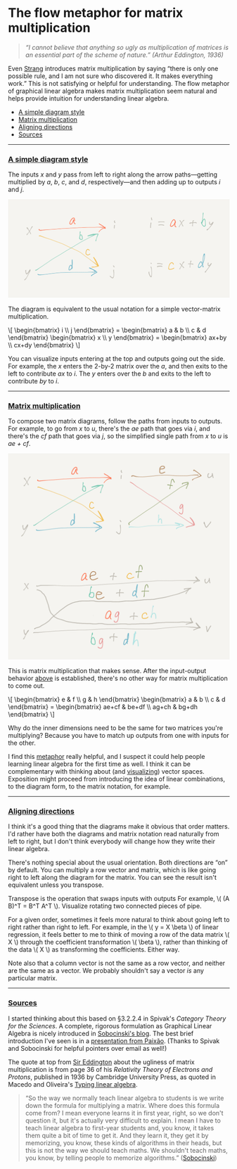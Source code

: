# The flow metaphor for matrix multiplication


> _“I cannot believe that anything so ugly as multiplication of
> matrices is an essential part of the scheme of nature.” (Arthur
> Eddington, 1936)_


Even [Strang][] introduces matrix multiplication by saying “there is
only one possible rule, and I am not sure who discovered it. It makes
everything work.” This is not satisfying or helpful for understanding.
The flow metaphor of graphical linear algebra makes matrix
multiplication seem natural and helps provide intuition for
understanding linear algebra.

[Strang]: https://smile.amazon.com/Linear-Algebra-Its-Applications-4th/dp/0030105676/


 * [A simple diagram style](#diagram)
 * [Matrix multiplication](#mult)
 * [Aligning directions](#directions)
 * [Sources](#sources)

---

### <a name="diagram" href="#diagram">A simple diagram style</a>


The inputs _x_ and _y_ pass from left to right along the arrow
paths—getting multiplied by _a_, _b_, _c_, and _d_, respectively—and
then adding up to outputs _i_ and _j_.


![vector - matrix multiplication](vec_mat_mult.png)


The diagram is equivalent to the usual notation for a simple
vector-matrix multiplication.


\\[ \begin{bmatrix} i \\\ j \end{bmatrix} =
    \begin{bmatrix} a & b \\\ c & d \end{bmatrix}
    \begin{bmatrix} x \\\ y \end{bmatrix} =
    \begin{bmatrix} ax+by \\\ cx+dy \end{bmatrix} \\]


You can visualize inputs entering at the top and outputs going out the
side. For example, the _x_ enters the 2-by-2 matrix over the _a_, and
then exits to the left to contribute _ax_ to _i_. The _y_ enters over
the _b_ and exits to the left to contribute _by_ to _i_.


---

### <a name="mult" href="#mult">Matrix multiplication</a>

To compose two matrix diagrams, follow the paths from inputs to
outputs. For example, to go from _x_ to _u_, there's the _ae_ path
that goes via _i_, and there's the _cf_ path that goes via _j_, so the
simplified single path from _x_ to _u_ is _ae + cf_.


![matrix - matrix multiplication](mat_mat_mult.png)


This is matrix multiplication that makes sense. After the input-output
behavior [above][] is established, there's no other way for matrix
multiplication to come out.

[above]: #diagram


\\[ \begin{bmatrix} e & f \\\ g & h \end{bmatrix}
    \begin{bmatrix} a & b \\\ c & d \end{bmatrix} =
    \begin{bmatrix} ae+cf & be+df \\\ ag+ch & bg+dh \end{bmatrix} \\]


Why do the inner dimensions need to be the same for two matrices
you're multiplying? Because you have to match up outputs from one with
inputs for the other.


I find this [metaphor][] really helpful, and I suspect it could help
people learning linear algebra for the first time as well. I think it
can be complementary with thinking about (and [visualizing][]) vector
spaces. Exposition might proceed from introducing the idea of linear
combinations, to the diagram form, to the matrix notation, for
example.

[metaphor]: https://en.wikipedia.org/wiki/Where_Mathematics_Comes_From "Where Mathematics Comes From: How the Embodied Mind Brings Mathematics into Being"
[visualizing]: https://www.youtube.com/playlist?list=PLZHQObOWTQDPD3MizzM2xVFitgF8hE_ab "Essence of linear algebra, from 3Blue1Brown"


---

### <a name="directions" href="#directions">Aligning directions</a>

I think it's a good thing that the diagrams make it obvious that order
matters. I'd rather have both the diagrams and matrix notation read
naturally from left to right, but I don't think everybody will change
how they write their linear algebra.

There's nothing special about the usual orientation. Both directions
are “on” by default. You can multiply a row vector and matrix, which
is like going right to left along the diagram for the matrix. You can
see the result isn't equivalent unless you transpose.

Transpose is the operation that swaps inputs with outputs For example,
\\( (A B)^T = B^T A^T \\). Visualize rotating two connected pieces of
pipe.

For a given order, sometimes it feels more natural to think about
going left to right rather than right to left. For example, in the \\(
y = X \beta \\) of linear regression, it feels better to me to think
of moving a row of the data matrix \\( X \\) through the coefficient
transformation \\( \beta \\), rather than thinking of the data \\( X
\\) as transforming the coefficients. Either way.

Note also that a column vector is not the same as a row vector, and
neither are the same as a vector. We probably shouldn't say a vector
_is_ any particular matrix.


---

### <a name="sources" href="#sources">Sources</a>


I started thinking about this based on §3.2.2.4 in Spivak's _Category
Theory for the Sciences_. A complete, rigorous formulation as
Graphical Linear Algebra is nicely introduced in
[Sobocinski's blog][]. The best brief introduction I've seen is in a
[presentation from Paixão][]. (Thanks to Spivak and Sobocinski for
helpful pointers over email as well!)

[Sobocinski's blog]: https://graphicallinearalgebra.net/
[presentation from Paixão]: https://www.youtube.com/watch?v=ptWK8ehQvyw&t=3379s


The quote at top from [Sir Eddington][] about the ugliness of matrix
multiplication is from page 36 of his _Relativity Theory of Electrons
and Protons_, published in 1936 by Cambridge University Press, as
quoted in Macedo and Oliveira's [Typing linear algebra][].

[Sir Eddington]: https://en.wikipedia.org/wiki/Arthur_Eddington
[Typing linear algebra]: https://arxiv.org/abs/1312.4818


> “So the way we normally teach linear algebra to students is we write
> down the formula for multiplying a matrix. Where does this formula
> come from? I mean everyone learns it in first year, right, so we
> don't question it, but it's actually very difficult to explain. I
> mean I have to teach linear algebra to first-year students and, you
> know, it takes them quite a bit of time to get it. And they learn
> it, they get it by memorizing, you know, these kinds of algorithms
> in their heads, but this is not the way we should teach maths. We
> shouldn't teach maths, you know, by telling people to memorize
> algorithms.” ([Sobocinski][])

[Sobocinski]: https://www.youtube.com/watch?v=yHUp23AyF2A

